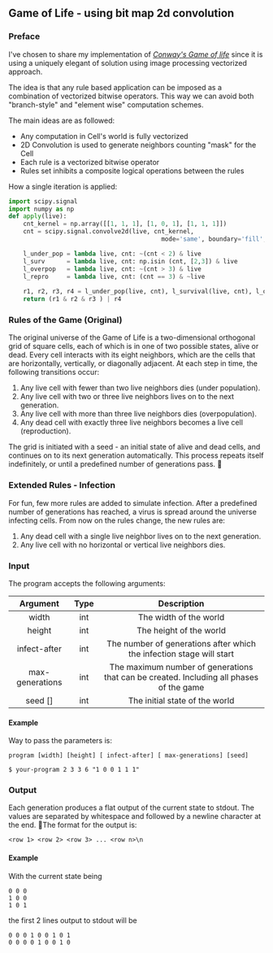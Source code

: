 ## Game of Life - using bit map 2d convolution

### Preface

I've chosen to share my implementation of [*Conway's Game of life*](https://en.wikipedia.org/wiki/Conway%27s_Game_of_Life) since it is using a uniquely elegant of solution using image processing vectorized approach.

The idea is that any rule based application can be imposed as a combination of vectorized bitwise operators. This way we can avoid both "branch-style" and "element wise" computation schemes.

The main ideas are as followed:

- Any computation in Cell's world is fully vectorized
- 2D Convolution is used to generate neighbors counting "mask" for the Cell
- Each rule is a vectorized bitwise operator
- Rules set inhibits a composite logical operations between the rules

How a single iteration is applied:

```python
import scipy.signal
import numpy as np
def apply(live):
    cnt_kernel = np.array([[1, 1, 1], [1, 0, 1], [1, 1, 1]])
    cnt = scipy.signal.convolve2d(live, cnt_kernel,
                                          mode='same', boundary='fill', fillvalue=0)

    l_under_pop = lambda live, cnt: ~(cnt < 2) & live
    l_surv      = lambda live, cnt: np.isin (cnt, [2,3]) & live
    l_overpop   = lambda live, cnt: ~(cnt > 3) & live
    l_repro     = lambda live, cnt: (cnt == 3) & ~live
    
    r1, r2, r3, r4 = l_under_pop(live, cnt), l_survival(live, cnt), l_overpop(live, cnt), l_repro(live, cnt)
    return (r1 & r2 & r3 ) | r4

```



### Rules of the Game (Original)

The original universe of the Game of Life is a two-dimensional orthogonal grid of square
cells, each of which is in one of two possible states, alive or dead. Every cell interacts
with its eight neighbors, which are the cells that are horizontally, vertically, or
diagonally adjacent.
At each step in time, the following transitions occur:

1. Any live cell with fewer than two live neighbors dies (under population).
2. Any live cell with two or three live neighbors lives on to the next generation.
3. Any live cell with more than three live neighbors dies (overpopulation).
4. Any dead cell with exactly three live neighbors becomes a live cell (reproduction).

The grid is initiated with a seed - an initial state of alive and dead cells, and continues
on to its next generation automatically. This process repeats itself indefinitely, or until a
predefined number of generations pass.


### Extended Rules - Infection

For fun, few more rules are added to simulate infection. After a predefined number of generations has reached, a virus is spread around the universe
infecting cells.
From now on the rules change, the new rules are:

1. Any dead cell with a single live neighbor lives on to the next generation.
2. Any live cell with no horizontal or vertical live neighbors dies.

### Input

The program accepts the following arguments:

| Argument  | Type | Description               |
|:----------: |:------:|:---------------------------:|
| width     | int  | The width of the world   |
|height | int | The height of the world |
|infect-after | int | The number of generations after which the infection stage will start |
|max-generations | int | The maximum number of generations that can be created. Including all phases of the game |
|seed [] | int | The initial state of the world |


#### Example

Way to pass the parameters is:

`program [width] [height] [ infect-after] [ max-generations] [seed]`

`$ your-program 2 3 3 6 "1 0 0 1 1 1"`

### Output
Each generation produces a flat output of the current state to stdout. The values
are separated by whitespace and followed by a newline character at the end.
The format for the output is:

 `<row 1> <row 2> <row 3> ... <row n>\n`

#### Example

With the current state being

```
0 0 0 
1 0 0 
1 0 1
```

the first 2 lines output to stdout will be

```
0 0 0 1 0 0 1 0 1
0 0 0 0 1 0 0 1 0
```
